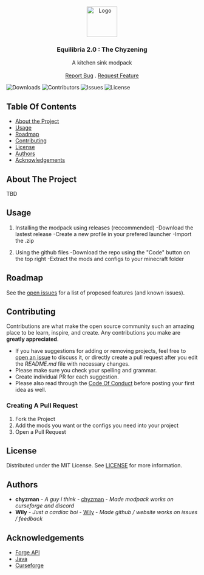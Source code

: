 <br/>
<p align="center">
  <a href="https://github.com//WILLIAM8812/Equilibria_2.0_The_Chyzening">
    <img src="https://i.imgur.com/mkoF15A.png" alt="Logo" width="80" height="80">
  </a>

  <h3 align="center">Equilibria 2.0 : The Chyzening</h3>

  <p align="center">
    A kitchen sink modpack
    <br/>
    <br/>
    <a href="https://github.com//WILLIAM8812/Equilibria_2.0_The_Chyzening/issues">Report Bug</a>
    .
    <a href="https://github.com//WILLIAM8812/Equilibria_2.0_The_Chyzening/issues">Request Feature</a>
  </p>
</p>

![Downloads](https://img.shields.io/github/downloads//WILLIAM8812/Equilibria_2.0_The_Chyzening/total) ![Contributors](https://img.shields.io/github/contributors//WILLIAM8812/Equilibria_2.0_The_Chyzening?color=dark-green) ![Issues](https://img.shields.io/github/issues//WILLIAM8812/Equilibria_2.0_The_Chyzening) ![License](https://img.shields.io/github/license//WILLIAM8812/Equilibria_2.0_The_Chyzening) 

## Table Of Contents

* [About the Project](#about-the-project)
* [Usage](#usage)
* [Roadmap](#roadmap)
* [Contributing](#contributing)
* [License](#license)
* [Authors](#authors)
* [Acknowledgements](#acknowledgements)

## About The Project

TBD

## Usage

1. Installing the modpack using releases (reccommended)
  -Download the lastest release
  -Create a new profile in your prefered launcher
  -Import the .zip

2. Using the github files
  -Download the repo using the "Code" button on the top right
  -Extract the mods and configs to your minecraft folder

## Roadmap

See the [open issues](https://github.com//WILLIAM8812/Equilibria_2.0_The_Chyzening/issues) for a list of proposed features (and known issues).

## Contributing

Contributions are what make the open source community such an amazing place to be learn, inspire, and create. Any contributions you make are **greatly appreciated**.
* If you have suggestions for adding or removing projects, feel free to [open an issue](https://github.com//WILLIAM8812/Equilibria_2.0_The_Chyzening/issues/new) to discuss it, or directly create a pull request after you edit the *README.md* file with necessary changes.
* Please make sure you check your spelling and grammar.
* Create individual PR for each suggestion.
* Please also read through the [Code Of Conduct](https://github.com//WILLIAM8812/Equilibria_2.0_The_Chyzening/blob/main/CODE_OF_CONDUCT.md) before posting your first idea as well.

### Creating A Pull Request

1. Fork the Project
2. Add the mods you want or the configs you need into your project
3. Open a Pull Request 

## License

Distributed under the MIT License. See [LICENSE](https://github.com//WILLIAM8812/Equilibria_2.0_The_Chyzening/blob/main/LICENSE.md) for more information.

## Authors

* **chyzman** - *A guy i think* - [chyzman](https://www.curseforge.com/members/chyzman5253/followers) - *Made modpack works on curseforge and discord*
* **Wily** - *Just a cardiac boi* - [Wily](https://github.com/WILLIAM8812) - *Made github / website works on issues / feedback*

## Acknowledgements

* [Forge API](https://www.patreon.com/LexManos)
* [Java](www.java.com)
* [Curseforge](https://www.curseforge.com)
